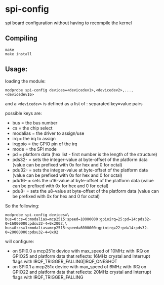 spi-config
==========

spi board configuration without having to recompile the kernel

Compiling
---------
```
make
make install
```

Usage:
------
loading the module:

```modprobe spi-config devices=<devicedev1>,<devicedev2>,...,<devicedev16>```

and a ```<devicedev>``` is defined as a list of : separated key=value pairs

possible keys are:
* bus = the bus number
* cs = the chip select
* modalias = the driver to assign/use
* irq = the irq to assign
* irqgpio = the GPIO pin of the irq
* mode = the SPI mode
* pd = platform data (hex list - first number is the length of the structure)
* pds32-<offset> = sets the integer-value at byte-offset <offset> of the platform data (value can be prefixed with 0x for hex and 0 for octal)
* pdu32-<offset> = sets the integer-value at byte-offset <offset> of the platform data (value can be prefixed with 0x for hex and 0 for octal)
* pdu16-<offset> = sets the u16-value at byte-offset <offset> of the platform data (value can be prefixed with 0x for hex and 0 for octal)
* pdu8-<offset> = sets the u8-value at byte-offset <offset> of the platform data (value can be prefixed with 0x for hex and 0 for octal)

So the following:

```
modprobe spi-config devices=\
bus=0:cs=0:modalias=mcp2515:speed=10000000:gpioirq=25:pd=14:pds32-0=16000000:pdsu32-4=0x2002,\
bus=0:cs=1:modalias=mcp2515:speed=6000000:gpioirq=22:pd=14:pds32-0=20000000:pdsu32-4=0x02
```

will configure:
* on SPI0.0 a mcp251x device with max_speed of 10MHz with IRQ on GPIO25 and platform data that reflects: 16MHz crystal and Interrupt flags with IRQF_TRIGGER_FALLING|IRQF_ONESHOT
* on SPI0.1 a mcp251x device with max_speed of 6MHz with IRQ on GPIO22 and platform data that reflects: 20MHz crystal and Interrupt flags with IRQF_TRIGGER_FALLING

